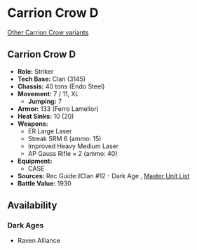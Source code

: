# Carrion Crow D 

[Other Carrion Crow variants](../carrion_crow.md) 

## Carrion Crow D 

- **Role:** Striker 
- **Tech Base:** Clan (3145) 
- **Chassis:** 40 tons (Endo Steel) 
- **Movement:** 7 / 11, XL 
  - **Jumping:** 7 
- **Armor:** 133 (Ferro Lamellor) 
- **Heat Sinks:** 10 (20) 
- **Weapons:** 
  - ER Large Laser 
  - Streak SRM 6 (ammo: 15) 
  - Improved Heavy Medium Laser 
  - AP Gauss Rifle × 2 (ammo: 40) 
- **Equipment:** 
  - CASE 
- **Sources:** Rec Guide:ilClan #12 - Dark Age , [Master Unit List](http://masterunitlist.info/Unit/Details/7779/carrion-crow-d) 
- **Battle Value:** 1930 

## Availability 

### Dark Ages 

- Raven Alliance 

